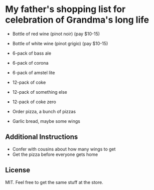 # My father's shopping list for celebration of Grandma's long life

* Bottle of red wine (pinot noir) (pay $10-15)
* Bottle of white wine (pinot grigio) (pay $10-15)
* 6-pack of bass ale 
* 6-pack of corona 
* 6-pack of amstel lite
* 12-pack of coke
* 12-pack of something else
* 12-pack of coke zero

* Order pizza, a bunch of pizzas
* Garlic bread, maybe some wings

## Additional Instructions

* Confer with cousins about how many wings to get
* Get the pizza before everyone gets home

## License

MIT. Feel free to get the same stuff at the store.
